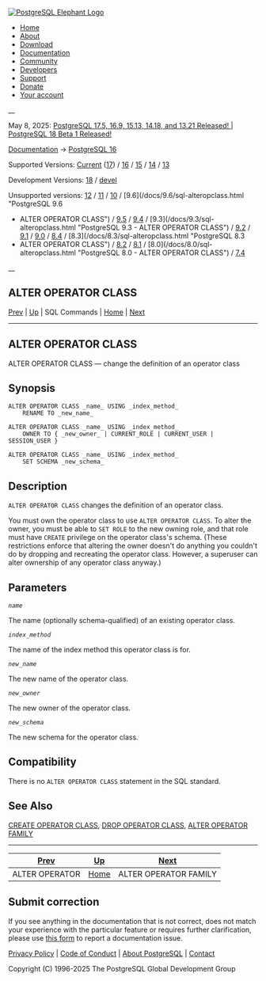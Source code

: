 [ ![PostgreSQL Elephant Logo](/media/img/about/press/elephant.png) ](/)

  * [Home](/ "Home")
  * [About](/about/ "About")
  * [Download](/download/ "Download")
  * [Documentation](/docs/ "Documentation")
  * [Community](/community/ "Community")
  * [Developers](/developer/ "Developers")
  * [Support](/support/ "Support")
  * [Donate](/about/donate/ "Donate")
  * [Your account](/account/ "Your account")

__

May 8, 2025: [ PostgreSQL 17.5, 16.9, 15.13, 14.18, and 13.21 Released! ](/about/news/postgresql-175-169-1513-1418-and-1321-released-3072/) | [ PostgreSQL 18 Beta 1 Released! ](/about/news/postgresql-18-beta-1-released-3070/)

[Documentation](/docs/ "Documentation") -> [PostgreSQL
16](/docs/16/index.html)

Supported Versions: [Current](/docs/current/sql-alteropclass.html "PostgreSQL
17 - ALTER OPERATOR CLASS") ([17](/docs/17/sql-alteropclass.html "PostgreSQL
17 - ALTER OPERATOR CLASS")) / [16](/docs/16/sql-alteropclass.html "PostgreSQL
16 - ALTER OPERATOR CLASS") / [15](/docs/15/sql-alteropclass.html "PostgreSQL
15 - ALTER OPERATOR CLASS") / [14](/docs/14/sql-alteropclass.html "PostgreSQL
14 - ALTER OPERATOR CLASS") / [13](/docs/13/sql-alteropclass.html "PostgreSQL
13 - ALTER OPERATOR CLASS")

Development Versions: [18](/docs/18/sql-alteropclass.html "PostgreSQL 18 -
ALTER OPERATOR CLASS") / [devel](/docs/devel/sql-alteropclass.html "PostgreSQL
devel - ALTER OPERATOR CLASS")

Unsupported versions: [12](/docs/12/sql-alteropclass.html "PostgreSQL 12 -
ALTER OPERATOR CLASS") / [11](/docs/11/sql-alteropclass.html "PostgreSQL 11 -
ALTER OPERATOR CLASS") / [10](/docs/10/sql-alteropclass.html "PostgreSQL 10 -
ALTER OPERATOR CLASS") / [9.6](/docs/9.6/sql-alteropclass.html "PostgreSQL 9.6
- ALTER OPERATOR CLASS") / [9.5](/docs/9.5/sql-alteropclass.html "PostgreSQL
9.5 - ALTER OPERATOR CLASS") / [9.4](/docs/9.4/sql-alteropclass.html
"PostgreSQL 9.4 - ALTER OPERATOR CLASS") / [9.3](/docs/9.3/sql-
alteropclass.html "PostgreSQL 9.3 - ALTER OPERATOR CLASS") /
[9.2](/docs/9.2/sql-alteropclass.html "PostgreSQL 9.2 - ALTER OPERATOR CLASS")
/ [9.1](/docs/9.1/sql-alteropclass.html "PostgreSQL 9.1 - ALTER OPERATOR
CLASS") / [9.0](/docs/9.0/sql-alteropclass.html "PostgreSQL 9.0 - ALTER
OPERATOR CLASS") / [8.4](/docs/8.4/sql-alteropclass.html "PostgreSQL 8.4 -
ALTER OPERATOR CLASS") / [8.3](/docs/8.3/sql-alteropclass.html "PostgreSQL 8.3
- ALTER OPERATOR CLASS") / [8.2](/docs/8.2/sql-alteropclass.html "PostgreSQL
8.2 - ALTER OPERATOR CLASS") / [8.1](/docs/8.1/sql-alteropclass.html
"PostgreSQL 8.1 - ALTER OPERATOR CLASS") / [8.0](/docs/8.0/sql-
alteropclass.html "PostgreSQL 8.0 - ALTER OPERATOR CLASS") /
[7.4](/docs/7.4/sql-alteropclass.html "PostgreSQL 7.4 - ALTER OPERATOR CLASS")

__

ALTER OPERATOR CLASS  
---  
[Prev](sql-alteroperator.html "ALTER OPERATOR")  | [Up](sql-commands.html "SQL Commands") | SQL Commands | [Home](index.html "PostgreSQL 16.9 Documentation") |  [Next](sql-alteropfamily.html "ALTER OPERATOR FAMILY")  
  
* * *

## ALTER OPERATOR CLASS

ALTER OPERATOR CLASS — change the definition of an operator class

## Synopsis

    
    
    ALTER OPERATOR CLASS _name_ USING _index_method_
        RENAME TO _new_name_
    
    ALTER OPERATOR CLASS _name_ USING _index_method_
        OWNER TO { _new_owner_ | CURRENT_ROLE | CURRENT_USER | SESSION_USER }
    
    ALTER OPERATOR CLASS _name_ USING _index_method_
        SET SCHEMA _new_schema_
    

## Description

`ALTER OPERATOR CLASS` changes the definition of an operator class.

You must own the operator class to use `ALTER OPERATOR CLASS`. To alter the
owner, you must be able to `SET ROLE` to the new owning role, and that role
must have `CREATE` privilege on the operator class's schema. (These
restrictions enforce that altering the owner doesn't do anything you couldn't
do by dropping and recreating the operator class. However, a superuser can
alter ownership of any operator class anyway.)

## Parameters

_`name`_

    

The name (optionally schema-qualified) of an existing operator class.

_`index_method`_

    

The name of the index method this operator class is for.

_`new_name`_

    

The new name of the operator class.

_`new_owner`_

    

The new owner of the operator class.

_`new_schema`_

    

The new schema for the operator class.

## Compatibility

There is no `ALTER OPERATOR CLASS` statement in the SQL standard.

## See Also

[CREATE OPERATOR CLASS](sql-createopclass.html "CREATE OPERATOR CLASS"), [DROP
OPERATOR CLASS](sql-dropopclass.html "DROP OPERATOR CLASS"), [ALTER OPERATOR
FAMILY](sql-alteropfamily.html "ALTER OPERATOR FAMILY")

* * *

[Prev](sql-alteroperator.html "ALTER OPERATOR")  | [Up](sql-commands.html "SQL Commands") |  [Next](sql-alteropfamily.html "ALTER OPERATOR FAMILY")  
---|---|---  
ALTER OPERATOR  | [Home](index.html "PostgreSQL 16.9 Documentation") |  ALTER OPERATOR FAMILY  
  
## Submit correction

If you see anything in the documentation that is not correct, does not match
your experience with the particular feature or requires further clarification,
please use [this form](/account/comments/new/16/sql-alteropclass.html/) to
report a documentation issue.

[Privacy Policy](/about/privacypolicy) | [Code of Conduct](/about/policies/coc/) | [About PostgreSQL](/about/) | [Contact](/about/contact/)  

Copyright (C) 1996-2025 The PostgreSQL Global Development Group

